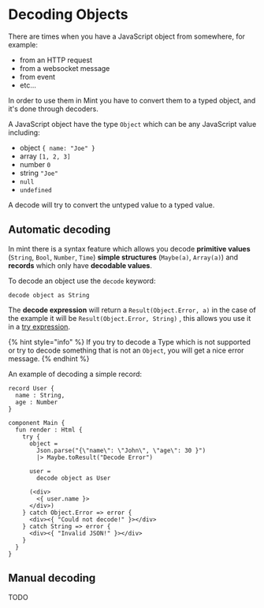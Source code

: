 # Decoding Objects

There are times when you have a JavaScript object from somewhere, for example:

* from an HTTP request
* from a websocket message
* from event
* etc...

In order to use them in Mint you have to convert them to a typed object, and it's done through decoders.

A JavaScript object have the type `Object` which can be any JavaScript value including:

* object `{ name: "Joe" }`
* array `[1, 2, 3]`
* number `0`
* string `"Joe"`
* `null`
* `undefined`

A decode will try to convert the untyped value to a typed value.

## Automatic decoding

In mint there is a syntax feature which allows you decode **primitive values** \(`String`, `Bool`, `Number`, `Time`\) **simple structures** \(`Maybe(a)`, `Array(a)`\) and **records** which only have **decodable values**.

To decode an object use the `decode` keyword:

```text
decode object as String
```

The **decode expression** will return a `Result(Object.Error, a)` in the case of the example it will be `Result(Object.Error, String)` , this allows you use it in a [try expression](../control-expressions/try.md).

{% hint style="info" %}
If you try to decode a Type which is not supported or try to decode something that is not an `Object`, you will get a nice error message.
{% endhint %}

An example of decoding a simple record:

```text
record User {
  name : String,
  age : Number
}

component Main {
  fun render : Html {
    try {
      object = 
        Json.parse("{\"name\": \"John\", \"age\": 30 }")
        |> Maybe.toResult("Decode Error")
        
      user = 
        decode object as User
      
      (<div>
        <{ user.name }>
      </div>)
    } catch Object.Error => error {
      <div><{ "Could not decode!" }></div>
    } catch String => error {
      <div><{ "Invalid JSON!" }></div>
    }
  }
} 
```

## Manual decoding

TODO

